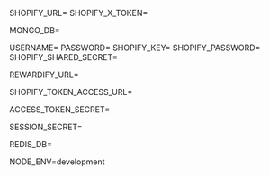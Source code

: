 SHOPIFY_URL=
SHOPIFY_X_TOKEN=

MONGO_DB=

USERNAME=
PASSWORD=
SHOPIFY_KEY=
SHOPIFY_PASSWORD=
SHOPIFY_SHARED_SECRET=

REWARDIFY_URL=

SHOPIFY_TOKEN_ACCESS_URL=

ACCESS_TOKEN_SECRET=

SESSION_SECRET=

REDIS_DB=

NODE_ENV=development
